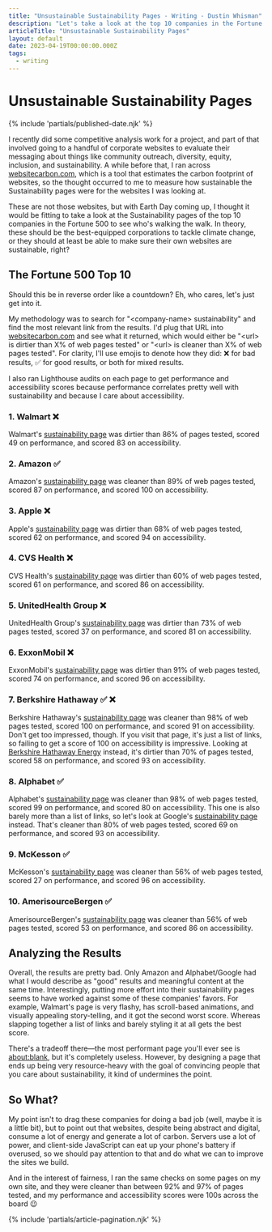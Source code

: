 ```yaml
---
title: "Unsustainable Sustainability Pages - Writing - Dustin Whisman"
description: "Let's take a look at the top 10 companies in the Fortune 500 and see how sustainable their sustainability pages are."
articleTitle: "Unsustainable Sustainability Pages"
layout: default
date: 2023-04-19T00:00:00.000Z
tags:
  - writing
---
```


# Unsustainable Sustainability Pages

{% include 'partials/published-date.njk' %}

I recently did some competitive analysis work for a project, and part of that involved going to a handful of corporate websites to evaluate their messaging about things like community outreach, diversity, equity, inclusion, and sustainability. A while before that, I ran across [websitecarbon.com](https://www.websitecarbon.com/), which is a tool that estimates the carbon footprint of websites, so the thought occurred to me to measure how sustainable the Sustainability pages were for the websites I was looking at.

These are not those websites, but with Earth Day coming up, I thought it would be fitting to take a look at the Sustainability pages of the top 10 companies in the Fortune 500 to see who's walking the walk. In theory, these should be the best-equipped corporations to tackle climate change, or they should at least be able to make sure their own websites are sustainable, right?

## The Fortune 500 Top 10

Should this be in reverse order like a countdown? Eh, who cares, let's just get into it.

My methodology was to search for "&lt;company-name&gt; sustainability" and find the most relevant link from the results. I'd plug that URL into [websitecarbon.com](https://www.websitecarbon.com/) and see what it returned, which would either be "&lt;url&gt; is dirtier than X% of web pages tested" or "&lt;url&gt; is cleaner than X% of web pages tested". For clarity, I'll use emojis to denote how they did: ❌ for bad results, ✅ for good results, or both for mixed results.

I also ran Lighthouse audits on each page to get performance and accessibility scores because performance correlates pretty well with sustainability and because I care about accessibility.

### 1. Walmart ❌

Walmart's [sustainability page](https://corporate.walmart.com/purpose/sustainability) was dirtier than 86% of pages tested, scored 49 on performance, and scored 83 on accessibility.

### 2. Amazon ✅

Amazon's [sustainability page](https://sustainability.aboutamazon.com/) was cleaner than 89% of web pages tested, scored 87 on performance, and scored 100 on accessibility.

### 3. Apple ❌

Apple's [sustainability page](https://www.apple.com/environment/) was dirtier than 68% of web pages tested, scored 62 on performance, and scored 94 on accessibility.

### 4. CVS Health ❌

CVS Health's [sustainability page](https://www.cvshealth.com/impact/healthy-planet/sustainability.html) was dirtier than 60% of web pages tested, scored 61 on performance, and scored 86 on accessibility.

### 5. UnitedHealth Group ❌

UnitedHealth Group's [sustainability page](https://sustainability.uhg.com/) was dirtier than 73% of web pages tested, scored 37 on performance, and scored 81 on accessibility.

### 6. ExxonMobil ❌

ExxonMobil's [sustainability page](https://corporate.exxonmobil.com/news/reporting-and-publications/sustainability-report) was dirtier than 91% of web pages tested, scored 74 on performance, and scored 96 on accessibility.

### 7. Berkshire Hathaway ✅ ❌

Berkshire Hathaway's [sustainability page](https://www.berkshirehathaway.com/sustainability/sustainability.html) was cleaner than 98% of web pages tested, scored 100 on performance, and scored 91 on accessibility. Don't get too impressed, though. If you visit that page, it's just a list of links, so failing to get a score of 100 on accessibility is impressive. Looking at [Berkshire Hathaway Energy](https://brkenergy.com/about-us/sustainability.aspx) instead, it's dirtier than 70% of pages tested, scored 58 on performance, and scored 93 on accessibility.

### 8. Alphabet ✅

Alphabet's [sustainability page](https://abc.xyz/investor/other/sustainability-and-related-information/) was cleaner than 98% of web pages tested, scored 99 on performance, and scored 80 on accessibility. This one is also barely more than a list of links, so let's look at Google's [sustainability page](https://sustainability.google/) instead. That's cleaner than 80% of web pages tested, scored 69 on performance, and scored 93 on accessibility.

### 9. McKesson ✅

McKesson's [sustainability page](https://www.mckesson.com/About-McKesson/Impact/) was cleaner than 56% of web pages tested, scored 27 on performance, and scored 96 on accessibility.

### 10. AmerisourceBergen ✅

AmerisourceBergen's [sustainability page](https://esg.amerisourcebergen.com/) was cleaner than 56% of web pages tested, scored 53 on performance, and scored 86 on accessibility.

## Analyzing the Results

Overall, the results are pretty bad. Only Amazon and Alphabet/Google had what I would describe as "good" results and meaningful content at the same time. Interestingly, putting more effort into their sustainability pages seems to have worked against some of these companies' favors. For example, Walmart's page is very flashy, has scroll-based animations, and visually appealing story-telling, and it got the second worst score. Whereas slapping together a list of links and barely styling it at all gets the best score.

There's a tradeoff there—the most performant page you'll ever see is [about:blank](about:blank), but it's completely useless. However, by designing a page that ends up being very resource-heavy with the goal of convincing people that you care about sustainability, it kind of undermines the point.

## So What?

My point isn't to drag these companies for doing a bad job (well, maybe it is a little bit), but to point out that websites, despite being abstract and digital, consume a lot of energy and generate a lot of carbon. Servers use a lot of power, and client-side JavaScript can eat up your phone's battery if overused, so we should pay attention to that and do what we can to improve the sites we build.

And in the interest of fairness, I ran the same checks on some pages on my own site, and they were cleaner than between 92% and 97% of pages tested, and my performance and accessibility scores were 100s across the board 😉

{% include 'partials/article-pagination.njk' %}
